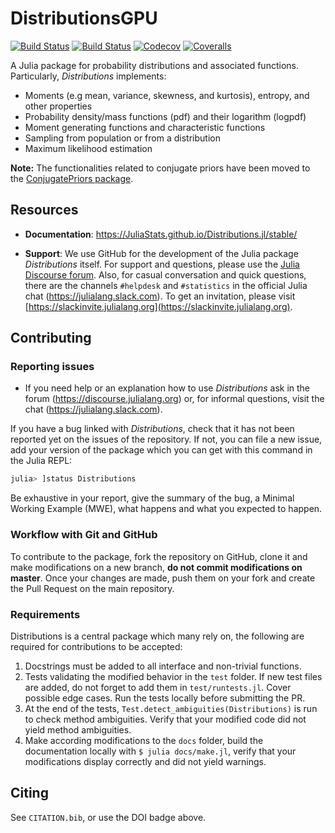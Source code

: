# DistributionsGPU

[![Build Status](https://travis-ci.com/srinjoyganguly/DistributionsGPU.jl.svg?branch=master)](https://travis-ci.com/srinjoyganguly/DistributionsGPU.jl)
[![Build Status](https://ci.appveyor.com/api/projects/status/github/srinjoyganguly/DistributionsGPU.jl?svg=true)](https://ci.appveyor.com/project/srinjoyganguly/DistributionsGPU-jl)
[![Codecov](https://codecov.io/gh/srinjoyganguly/DistributionsGPU.jl/branch/master/graph/badge.svg)](https://codecov.io/gh/srinjoyganguly/DistributionsGPU.jl)
[![Coveralls](https://coveralls.io/repos/github/srinjoyganguly/DistributionsGPU.jl/badge.svg?branch=master)](https://coveralls.io/github/srinjoyganguly/DistributionsGPU.jl?branch=master)

A Julia package for probability distributions and associated functions. Particularly, *Distributions* implements:

* Moments (e.g mean, variance, skewness, and kurtosis), entropy, and other properties
* Probability density/mass functions (pdf) and their logarithm (logpdf)
* Moment generating functions and characteristic functions
* Sampling from population or from a distribution
* Maximum likelihood estimation

**Note:** The functionalities related to conjugate priors have been moved to the [ConjugatePriors package](https://github.com/JuliaStats/ConjugatePriors.jl).


## Resources

* **Documentation**: <https://JuliaStats.github.io/Distributions.jl/stable/>

* **Support**: We use GitHub for the development of the Julia package *Distributions* itself.
For support and questions, please use the [Julia Discourse forum](https://discourse.julialang.org).
Also, for casual conversation and quick questions, there are the channels `#helpdesk` and `#statistics` in the official Julia chat (https://julialang.slack.com). To get an invitation, please visit [https://slackinvite.julialang.org](https://slackinvite.julialang.org).


## Contributing

### Reporting issues

* If you need help or an explanation how to use *Distributions* ask in the forum (https://discourse.julialang.org) or, for informal questions, visit the chat (https://julialang.slack.com).

If you have a bug linked with *Distributions*, check that it has
not been reported yet on the issues of the repository.
If not, you can file a new issue, add your version of the package
which you can get with this command in the Julia REPL:
```julia
julia> ]status Distributions
```

Be exhaustive in your report, give the summary of the bug,
a Minimal Working Example (MWE), what happens and what you
expected to happen.

### Workflow with Git and GitHub

To contribute to the package, fork the repository on GitHub,
clone it and make modifications on a new branch,
**do not commit modifications on master**.
Once your changes are made, push them on your fork and create the
Pull Request on the main repository.

### Requirements

Distributions is a central package which many rely on,
the following are required for contributions to be accepted:
1. Docstrings must be added to all interface and non-trivial functions.
2. Tests validating the modified behavior in the `test` folder. If new test files are added, do not forget to add them in `test/runtests.jl`. Cover possible edge cases. Run the tests locally before submitting the PR.
3. At the end of the tests, `Test.detect_ambiguities(Distributions)` is run to check method ambiguities. Verify that your modified code did not yield method ambiguities.
4. Make according modifications to the `docs` folder, build the documentation locally with `$ julia docs/make.jl`, verify that your modifications display correctly and did not yield warnings.

## Citing

See `CITATION.bib`, or use the DOI badge above.
